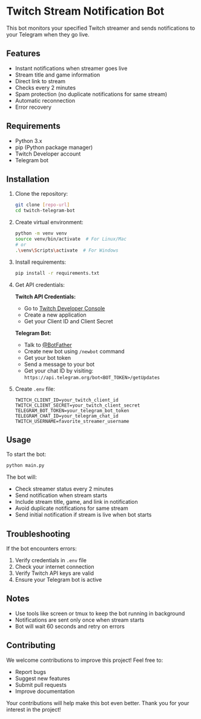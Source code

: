 # Twitch Stream Notification Bot

This bot monitors your specified Twitch streamer and sends notifications to your Telegram when they go live.

## Features

- Instant notifications when streamer goes live
- Stream title and game information
- Direct link to stream
- Checks every 2 minutes
- Spam protection (no duplicate notifications for same stream)
- Automatic reconnection
- Error recovery

## Requirements

- Python 3.x
- pip (Python package manager)
- Twitch Developer account
- Telegram bot

## Installation

1. Clone the repository:

   ```bash
   git clone [repo-url]
   cd twitch-telegram-bot
   ```

2. Create virtual environment:

   ```bash
   python -m venv venv
   source venv/bin/activate  # For Linux/Mac
   # or
   .\venv\Scripts\activate  # For Windows
   ```

3. Install requirements:

   ```bash
   pip install -r requirements.txt
   ```

4. Get API credentials:

   **Twitch API Credentials:**
   - Go to [Twitch Developer Console](https://dev.twitch.tv/console)
   - Create a new application
   - Get your Client ID and Client Secret

   **Telegram Bot:**
   - Talk to [@BotFather](https://t.me/botfather)
   - Create new bot using `/newbot` command
   - Get your bot token
   - Send a message to your bot
   - Get your chat ID by visiting:
     `https://api.telegram.org/bot<BOT_TOKEN>/getUpdates`

5. Create `.env` file:

   ```properties
   TWITCH_CLIENT_ID=your_twitch_client_id
   TWITCH_CLIENT_SECRET=your_twitch_client_secret
   TELEGRAM_BOT_TOKEN=your_telegram_bot_token
   TELEGRAM_CHAT_ID=your_telegram_chat_id
   TWITCH_USERNAME=favorite_streamer_username
   ```

## Usage

To start the bot:

```bash
python main.py
```

The bot will:

- Check streamer status every 2 minutes
- Send notification when stream starts
- Include stream title, game, and link in notification
- Avoid duplicate notifications for same stream
- Send initial notification if stream is live when bot starts

## Troubleshooting

If the bot encounters errors:

1. Verify credentials in `.env` file
2. Check your internet connection
3. Verify Twitch API keys are valid
4. Ensure your Telegram bot is active

## Notes

- Use tools like screen or tmux to keep the bot running in background
- Notifications are sent only once when stream starts
- Bot will wait 60 seconds and retry on errors

## Contributing

We welcome contributions to improve this project! Feel free to:

- Report bugs
- Suggest new features
- Submit pull requests
- Improve documentation

Your contributions will help make this bot even better. Thank you for your interest in the project!
